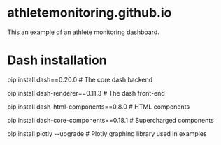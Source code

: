 # athletemonitoring.github.io

This an example of an athlete monitoring dashboard.

# Dash installation

pip install dash==0.20.0  # The core dash backend

pip install dash-renderer==0.11.3  # The dash front-end

pip install dash-html-components==0.8.0  # HTML components

pip install dash-core-components==0.18.1  # Supercharged components

pip install plotly --upgrade  # Plotly graphing library used in examples

